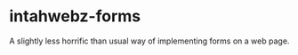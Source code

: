 intahwebz-forms
===============

A slightly less horrific than usual way of implementing forms on a web page.
